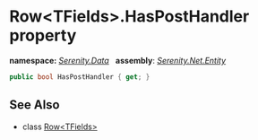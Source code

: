 # Row&lt;TFields&gt;.HasPostHandler property
**namespace:** *[Serenity.Data](../../README.md#serenity.data-namespace)*   **assembly**: *[Serenity.Net.Entity](../../README.md)*

```csharp
public bool HasPostHandler { get; }
```

## See Also

* class [Row&lt;TFields&gt;](../Row-1.md)